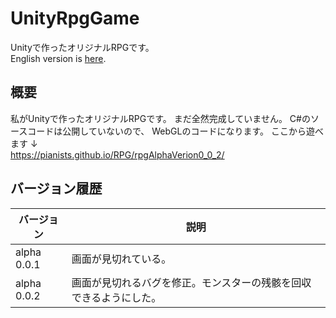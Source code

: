 # UnityRpgGame

Unityで作ったオリジナルRPGです。  
English version is [here](/README.en.md).

## 概要
私がUnityで作ったオリジナルRPGです。
まだ全然完成していません。
C#のソースコードは公開していないので、
WebGLのコードになります。
ここから遊べます ↓  
https://pianists.github.io/RPG/rpgAlphaVerion0_0_2/

## バージョン履歴
| バージョン | 説明 |
----|---- 
| alpha 0.0.1 | 画面が見切れている。 |
| alpha 0.0.2 | 画面が見切れるバグを修正。モンスターの残骸を回収できるようにした。 |
